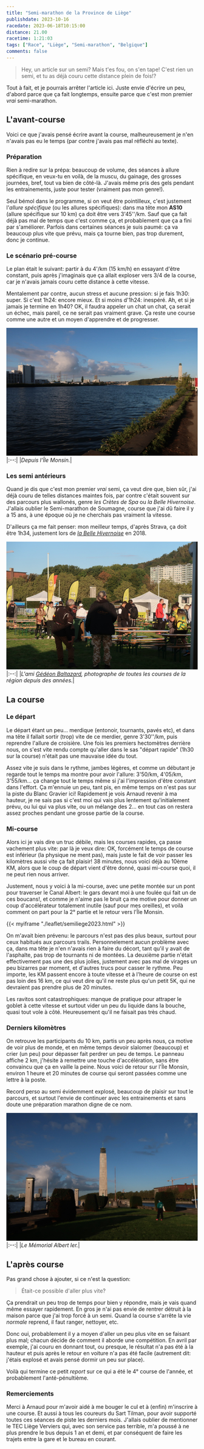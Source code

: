 ```yaml
---
title: "Semi-marathon de la Province de Liège"
publishdate: 2023-10-16
racedate: 2023-06-18T10:15:00
distance: 21.00
racetime: 1:21:03
tags: ["Race", "Liège", "Semi-marathon", "Belgique"]
comments: false
---
```


> Hey, un article sur un semi? Mais t'es fou, on s'en tape! C'est rien un semi, et tu as déjà couru cette distance plein de fois!?

Tout à fait, et je pourrais arrêter l'article ici. Juste envie d'écrire un peu, d'abord parce que ça fait longtemps, ensuite parce que c'est mon premier _vrai_ semi-marathon. 

## L'avant-course

Voici ce que j'avais pensé écrire avant la course, malheureusement je n'en n'avais pas eu le temps (par contre j'avais pas mal réfléchi au texte). 

### Préparation

Rien à redire sur la prépa: beaucoup de volume, des séances à allure spécifique, en veux-tu en voilà, de la muscu, du gainage, des grosses journées, bref, tout va bien de côté-là. J'avais même pris des gels pendant les entrainements, juste pour tester (vraiment pas mon genre!).

Seul bémol dans le programme, si on veut être pointilleux, c'est justement l'_allure spécifique_ (ou les allures spécifiques): dans ma tête mon **AS10** (allure spécifique sur 10 km) ça doit être vers 3'45''/km. Sauf que ça fait déjà pas mal de temps que c'est comme ça, et probablement que ça a fini par s'améliorer. Parfois dans certaines séances je suis paumé: ça va beaucoup plus vite que prévu, mais ça tourne bien, pas trop durement, donc je continue. 

### Le scénario pré-course

Le plan était le suivant: partir à du 4'/km (15 km/h) en essayant d'être constant, puis après j'imaginais que ça allait exploser vers 3/4 de la course, car je n'avais jamais couru cette distance à cette vitesse.

Mentalement par contre, aucun stress et aucune pression: si je fais 1h30: super. Si c'est 1h24: encore mieux. Et si moins d'1h24: inespéré. Ah, et si je jamais je termine en 1h40? OK, il faudra appeler un chat un chat, ça serait un échec, mais pareil, ce ne serait pas vraiment grave. Ça reste une course comme une autre et un moyen d'apprendre et de progresser.

![Île Monsin](./images/semiliege01.JPG)
|:--:|
|_Depuis l'Île Monsin._|

### Les semi antérieurs

Quand je dis que c'est mon premier _vrai_ semi, ça veut dire que, bien sûr, j'ai déjà couru de telles distances maintes fois, par contre c'était souvent sur des parcours plus wallonés, genre _les Crètes de Spa_ ou _la Belle Hivernoise_. J'allais oublier le Semi-marathon de Soumagne, course que j'ai dû faire il y a 15 ans, à une époque où je ne cherchais pas vraiment la vitesse.

D'ailleurs ça me fait penser: mon meilleur temps, d'après Strava, ça doit être 1h34, justement lors de [_la Belle Hivernoise_](https://www.strava.com/activities/2936140059) en 2018. 

![Gédéon](./images/semiliege02.JPG)
|:--:|
|_L'ami [Gédéon Baltazard](http://www.gedeonbaltazard.be/), photographe de toutes les courses de la région depuis des années._|


## La course

### Le départ

Le départ étant un peu... merdique (entonoir, tournants, pavés etc), et dans ma tête il fallait sortir (trop) vite de ce merdier, genre 3'30''/km, puis reprendre l'allure de croisière. Une fois les premiers hectomètres derrière nous, on s'est vite rendu compte qu'aller dans le sas "départ rapide" (1h30 sur la course) n'était pas une mauvaise idée du tout.

Assez vite je suis dans le rythme, jambes légères, et comme un débutant je regarde tout le temps ma montre pour avoir l'allure: 3'50/km, 4'05/km, 3'55/km... ça change tout le temps même si j'ai l'impression d'être constant dans l'effort. Ça m'ennuie un peu, tant pis, en même temps on n'est pas sur la piste du Blanc Gravier ici! Rapidement je vois Arnaud revenir à ma hauteur, je ne sais pas si c'est moi qui vais plus lentement qu'initialement prévu, ou lui qui va plus vite, ou un mélange des 2... en tout cas on restera assez proches pendant une grosse partie de la course.

### Mi-course
Alors ici je vais dire un truc débile, mais les courses rapides, ça passe vachement plus vite: par là je veux dire: OK, forcément le temps de course est inférieur (la physique ne ment pas), mais juste le fait de voir passer les kilomètres aussi vite ça fait plaisir! 38 minutes, nous voici déjà au 10ème KM, alors que le coup de départ vient d'être donné, quasi mi-course quoi, il ne peut rien nous arriver.

Justement, nous y voici à la mi-course, avec une petite montée sur un pont pour traverser le Canal Albert: le gars devant moi à une foulée qui fait un de ces boucans!, et comme je n'aime pas le bruit ça me motive pour donner un coup d'accélérateur totalement inutile (sauf pour mes oreilles), et voilà comment on part pour la 2° partie et le retour vers l'Île Monsin.

{{< myiframe "./leaflet/semiliege2023.html" >}}

On m'avait bien prévenu: le parcours n'est pas des plus beaux, surtout pour ceux habitués aux parcours trails. Personnelement aucun problème avec ça, dans ma tête je n'en n'avais rien à faire du décort, tant qu'il y avait de l'asphalte, pas trop de tournants ni de montées. La deuxième partie n'était effectivement pas une des plus jolies, justement avec pas mal de virages un peu bizarres par moment, et d'autres trucs pour casser le rythme. Peu importe, les KM passent encore à toute vitesse et à l'heure de course on est pas loin des 16 km, ce qui veut dire qu'il ne reste plus qu'un petit 5K, qui ne devraient pas prendre plus de 20 minutes. 

Les ravitos sont catastrophiques: manque de pratique pour attraper le goblet à cette vitesse et surtout vider un peu du liquide dans la bouche, quasi tout vole à côté. Heureusement qu'il ne faisait pas très chaud.

### Derniers kilomètres

On retrouve les participants du 10 km, partis un peu après nous, ça motive de voir plus de monde, et en même temps devoir slalomer (beaucoup) et crier (un peu) pour dépasser fait perdrer un peu de temps. Le panneau affiche 2 km, j'hésite à remettre une touche d'accélération, sans être convaincu que ça en vaille la peine. Nous voici de retour sur l'Île Monsin, environ 1 heure et 20 minutes de course qui seront passées comme une lettre à la poste.

Record perso au semi évidemment explosé, beaucoup de plaisir sur tout le parcours, et surtout l'envie de continuer avec les entrainements et sans doute une préparation marathon digne de ce nom.

![Mémorial Albert Ier](./images/semiliege03.JPG)
|:--:|
|_Le Mémorial Albert Ier._|

## L'après course

Pas grand chose à ajouter, si ce n'est la question: 
> Était-ce possible d'aller plus vite?

Ça prendrait un peu trop de temps pour bien y répondre, mais je vais quand même essayer rapidement. En gros je n'ai pas envie de rentrer détruit à la maison parce que j'ai trop forcé à un semi. Quand la course s'arrête la vie _normale_ reprend, il faut ranger, nettoyer, etc.

Donc oui, probablement il y a moyen d'aller un peu plus vite en se faisant plus mal; chacun décide de comment il aborde une compétition. En avril par exemple, j'ai couru en donnant tout, ou presque, le résultat n'a pas été à la hauteur et puis après le retour en voiture n'a pas été facile (autrement dit: j'étais explosé et avais pensé dormir un peu sur place).

Voilà qui termine ce petit _report_ sur ce qui a été le 4° course de l'année, et probablement l'anté-pénultième.

### Remerciements

Merci à Arnaud pour m'avoir aidé à me bouger le cul et à (enfin) m'inscrire à une course. Et aussi à tous les coureurs du Sart Tilman, pour avoir supporté toutes ces séances de piste les derniers mois. J'allais oublier de mentionner le TEC Liège Verviers qui, avec son service pas terrible, m'a poussé à ne plus prendre le bus depuis 1 an et demi, et par conséquent de faire les trajets entre la gare et le bureau en courant.




